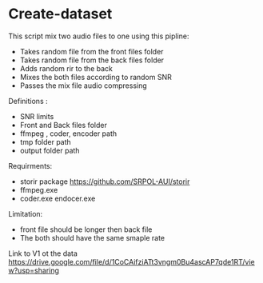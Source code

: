 # Create-dataset

This script mix two audio files to one using this pipline:
- Takes random file from the front files folder
- Takes random file from the back files folder
- Adds random rir to the back 
- Mixes the both files according to random SNR 
- Passes the mix file audio compressing 

Definitions :
- SNR limits
- Front and Back files folder
- ffmpeg , coder, encoder path
- tmp folder path
- output folder path

Requirments:
- storir package https://github.com/SRPOL-AUI/storir
- ffmpeg.exe
- coder.exe endocer.exe


Limitation:
- front file should be longer then back file
- The both should have the same smaple rate



Link to V1 ot the data
https://drive.google.com/file/d/1CoCAifziATt3vngm0Bu4ascAP7qde1RT/view?usp=sharing
